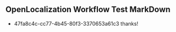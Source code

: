 ## OpenLocalization Workflow Test MarkDown
* 47fa8c4c-cc77-4b45-80f3-3370653a61c3 thanks!

<!--HONumber=Jul16_HO2-->


